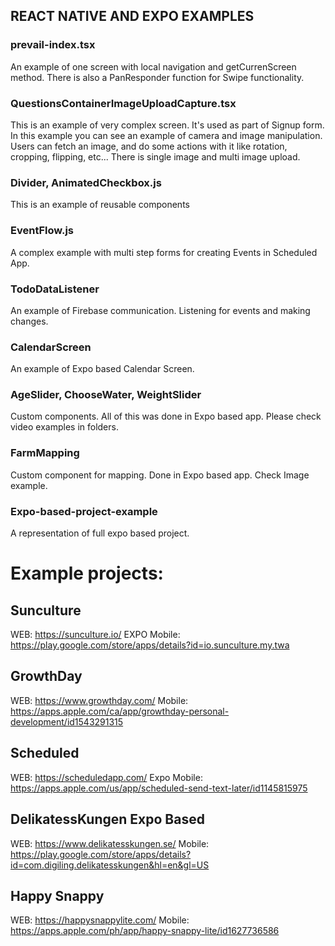 ## REACT NATIVE AND EXPO EXAMPLES

### prevail-index.tsx

An example of one screen with local navigation and getCurrenScreen method. There is also a PanResponder function for Swipe functionality.

### QuestionsContainerImageUploadCapture.tsx

This is an example of very complex screen. It's used as part of Signup form. In this example you can see an example of camera and image manipulation. Users can fetch an image, and do some actions with it like rotation, cropping, flipping, etc... There is single image and multi image upload.

### Divider, AnimatedCheckbox.js

This is an example of reusable components

### EventFlow.js

A complex example with multi step forms for creating Events in Scheduled App.

### TodoDataListener

An example of Firebase communication. Listening for events and making changes.

### CalendarScreen

An example of Expo based Calendar Screen.

### AgeSlider, ChooseWater, WeightSlider

Custom components. All of this was done in Expo based app. Please check video examples in folders.

### FarmMapping

Custom component for mapping. Done in Expo based app. Check Image example.

### Expo-based-project-example

A representation of full expo based project.

# Example projects:

## Sunculture

WEB: https://sunculture.io/
EXPO Mobile: https://play.google.com/store/apps/details?id=io.sunculture.my.twa

## GrowthDay

WEB: https://www.growthday.com/
Mobile: https://apps.apple.com/ca/app/growthday-personal-development/id1543291315

## Scheduled

WEB: https://scheduledapp.com/
Expo Mobile: https://apps.apple.com/us/app/scheduled-send-text-later/id1145815975

## DelikatessKungen Expo Based

WEB: https://www.delikatesskungen.se/
Mobile: https://play.google.com/store/apps/details?id=com.digiling.delikatesskungen&hl=en&gl=US

## Happy Snappy

WEB: https://happysnappylite.com/
Mobile: https://apps.apple.com/ph/app/happy-snappy-lite/id1627736586
